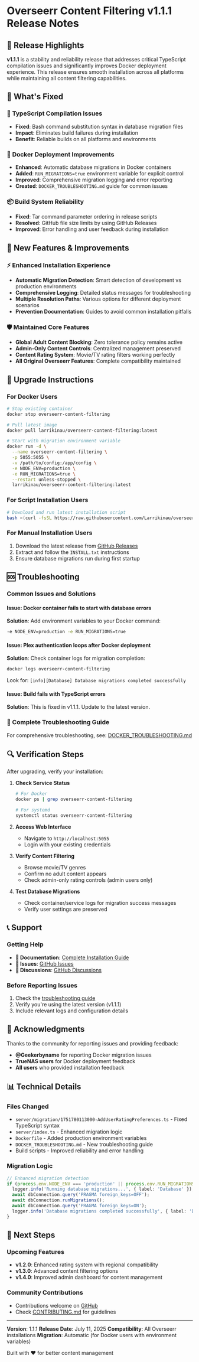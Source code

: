 # Overseerr Content Filtering v1.1.1 Release Notes

## 🎉 Release Highlights

**v1.1.1** is a stability and reliability release that addresses critical TypeScript compilation issues and significantly improves Docker deployment experience. This release ensures smooth installation across all platforms while maintaining all content filtering capabilities.

## 🔧 What's Fixed

### 🐛 **TypeScript Compilation Issues**
- **Fixed**: Bash command substitution syntax in database migration files
- **Impact**: Eliminates build failures during installation
- **Benefit**: Reliable builds on all platforms and environments

### 🐳 **Docker Deployment Improvements**
- **Enhanced**: Automatic database migrations in Docker containers
- **Added**: `RUN_MIGRATIONS=true` environment variable for explicit control
- **Improved**: Comprehensive migration logging and error reporting
- **Created**: `DOCKER_TROUBLESHOOTING.md` guide for common issues

### 📦 **Build System Reliability**
- **Fixed**: Tar command parameter ordering in release scripts
- **Resolved**: GitHub file size limits by using GitHub Releases
- **Improved**: Error handling and user feedback during installation

## 🚀 New Features & Improvements

### ⚡ **Enhanced Installation Experience**
- **Automatic Migration Detection**: Smart detection of development vs production environments
- **Comprehensive Logging**: Detailed status messages for troubleshooting
- **Multiple Resolution Paths**: Various options for different deployment scenarios
- **Prevention Documentation**: Guides to avoid common installation pitfalls

### 🛡️ **Maintained Core Features**
- **Global Adult Content Blocking**: Zero tolerance policy remains active
- **Admin-Only Content Controls**: Centralized management preserved
- **Content Rating System**: Movie/TV rating filters working perfectly
- **All Original Overseerr Features**: Complete compatibility maintained

## 🔄 Upgrade Instructions

### For Docker Users
```bash
# Stop existing container
docker stop overseerr-content-filtering

# Pull latest image
docker pull larrikinau/overseerr-content-filtering:latest

# Start with migration environment variable
docker run -d \
  --name overseerr-content-filtering \
  -p 5055:5055 \
  -v /path/to/config:/app/config \
  -e NODE_ENV=production \
  -e RUN_MIGRATIONS=true \
  --restart unless-stopped \
  larrikinau/overseerr-content-filtering:latest
```

### For Script Installation Users
```bash
# Download and run latest installation script
bash <(curl -fsSL https://raw.githubusercontent.com/Larrikinau/overseerr-content-filtering/main/install-overseerr-filtering.sh)
```

### For Manual Installation Users
1. Download the latest release from [GitHub Releases](https://github.com/Larrikinau/overseerr-content-filtering/releases/tag/v1.1.1)
2. Extract and follow the `INSTALL.txt` instructions
3. Ensure database migrations run during first startup

## 🆘 Troubleshooting

### Common Issues and Solutions

#### Issue: Docker container fails to start with database errors
**Solution**: Add environment variables to your Docker command:
```bash
-e NODE_ENV=production -e RUN_MIGRATIONS=true
```

#### Issue: Plex authentication loops after Docker deployment
**Solution**: Check container logs for migration completion:
```bash
docker logs overseerr-content-filtering
```
Look for: `[info][Database] Database migrations completed successfully`

#### Issue: Build fails with TypeScript errors
**Solution**: This is fixed in v1.1.1. Update to the latest version.

### 📖 Complete Troubleshooting Guide
For comprehensive troubleshooting, see: [DOCKER_TROUBLESHOOTING.md](DOCKER_TROUBLESHOOTING.md)

## 🔍 Verification Steps

After upgrading, verify your installation:

1. **Check Service Status**
   ```bash
   # For Docker
   docker ps | grep overseerr-content-filtering
   
   # For systemd
   systemctl status overseerr-content-filtering
   ```

2. **Access Web Interface**
   - Navigate to `http://localhost:5055`
   - Login with your existing credentials

3. **Verify Content Filtering**
   - Browse movie/TV genres
   - Confirm no adult content appears
   - Check admin-only rating controls (admin users only)

4. **Test Database Migrations**
   - Check container/service logs for migration success messages
   - Verify user settings are preserved

## 📞 Support

### Getting Help
- **📖 Documentation**: [Complete Installation Guide](INSTALL.md)
- **🐛 Issues**: [GitHub Issues](https://github.com/Larrikinau/overseerr-content-filtering/issues)
- **💬 Discussions**: [GitHub Discussions](https://github.com/Larrikinau/overseerr-content-filtering/discussions)

### Before Reporting Issues
1. Check the [troubleshooting guide](DOCKER_TROUBLESHOOTING.md)
2. Verify you're using the latest version (v1.1.1)
3. Include relevant logs and configuration details

## 🙏 Acknowledgments

Thanks to the community for reporting issues and providing feedback:
- **@Geekerbyname** for reporting Docker migration issues
- **TrueNAS users** for Docker deployment feedback
- **All users** who provided installation feedback

## 📊 Technical Details

### Files Changed
- `server/migration/1751780113000-AddUserRatingPreferences.ts` - Fixed TypeScript syntax
- `server/index.ts` - Enhanced migration logic
- `Dockerfile` - Added production environment variables
- `DOCKER_TROUBLESHOOTING.md` - New troubleshooting guide
- Build scripts - Improved reliability and error handling

### Migration Logic
```typescript
// Enhanced migration detection
if (process.env.NODE_ENV === 'production' || process.env.RUN_MIGRATIONS === 'true') {
  logger.info('Running database migrations...', { label: 'Database' });
  await dbConnection.query('PRAGMA foreign_keys=OFF');
  await dbConnection.runMigrations();
  await dbConnection.query('PRAGMA foreign_keys=ON');
  logger.info('Database migrations completed successfully', { label: 'Database' });
}
```

## 🎯 Next Steps

### Upcoming Features
- **v1.2.0**: Enhanced rating system with regional compatibility
- **v1.3.0**: Advanced content filtering options
- **v1.4.0**: Improved admin dashboard for content management

### Community Contributions
- Contributions welcome on [GitHub](https://github.com/Larrikinau/overseerr-content-filtering)
- Check [CONTRIBUTING.md](CONTRIBUTING.md) for guidelines

---

**Version**: 1.1.1
**Release Date**: July 11, 2025
**Compatibility**: All Overseerr installations
**Migration**: Automatic (for Docker users with environment variables)

Built with ❤️ for better content management
